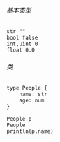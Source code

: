 ###### 基本类型

```
str ""
bool false
int,uint 0
float 0.0
```

###### 类

```
type People {
	name: str
	age: num
}

People p
People
println(p.name)
```

